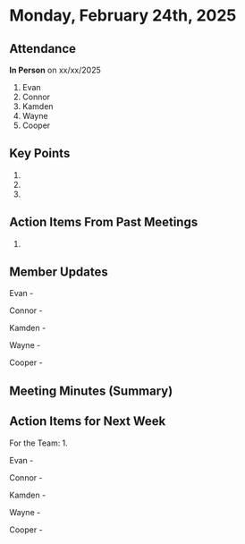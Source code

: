 # Monday, February 24th, 2025

## Attendance

**In Person** on xx/xx/2025

1. Evan
2. Connor
3. Kamden
4. Wayne
5. Cooper

## Key Points

1.

2.

3.

## Action Items From Past Meetings

1.

## Member Updates

Evan -

Connor -

Kamden -

Wayne -

Cooper -

## Meeting Minutes (Summary)



## Action Items for Next Week

For the Team: 1.

Evan -

Connor -

Kamden -

Wayne -

Cooper -
